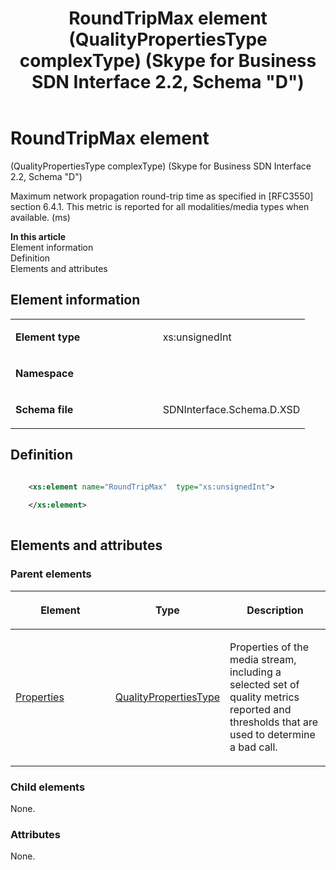﻿---
title: RoundTripMax element (QualityPropertiesType complexType) (Skype for Business SDN Interface 2.2, Schema "D")
TOCTitle: RoundTripMax element
ms:assetid: a66cc5d2-950b-cc8f-8fdf-5bb1d16482f3
ms:mtpsurl: https://msdn.microsoft.com/en-us/library/Mt170990(v=office.16)
ms:contentKeyID: 65855564
ms.date: 08/24/2015
mtps_version: v=office.16
dev_langs:
- xml
---

# RoundTripMax element 

(QualityPropertiesType complexType) (Skype for Business SDN Interface 2.2, Schema \"D\")

Maximum network propagation round-trip time as specified in \[RFC3550\] section 6.4.1. This metric is reported for all modalities/media types when available. (ms)


**In this article**  
Element information  
Definition  
Elements and attributes  

## Element information

<table>
<colgroup>
<col style="width: 50%" />
<col style="width: 50%" />
</colgroup>
<tbody>
<tr class="odd">
<td><p><strong>Element type</strong></p></td>
<td><p>xs:unsignedInt</p></td>
</tr>
<tr class="even">
<td><p><strong>Namespace</strong></p></td>
<td><p></p></td>
</tr>
<tr class="odd">
<td><p><strong>Schema file</strong></p></td>
<td><p>SDNInterface.Schema.D.XSD</p></td>
</tr>
</tbody>
</table>


## Definition

``` xml

    <xs:element name="RoundTripMax"  type="xs:unsignedInt">
    
    </xs:element>
  
```

## Elements and attributes

### Parent elements

<table>
<colgroup>
<col style="width: 33%" />
<col style="width: 33%" />
<col style="width: 33%" />
</colgroup>
<thead>
<tr class="header">
<th><p>Element</p></th>
<th><p>Type</p></th>
<th><p>Description</p></th>
</tr>
</thead>
<tbody>
<tr class="odd">
<td><p><a href="properties-element-qualitytype-complextype-skype-for-business-sdn-interface-2-2-schema-d.md">Properties</a></p></td>
<td><p><a href="qualitypropertiestype-complextype-skype-for-business-sdn-interface-2-2-schema-d.md">QualityPropertiesType</a></p></td>
<td><p>Properties of the media stream, including a selected set of quality metrics reported and thresholds that are used to determine a bad call.</p></td>
</tr>
</tbody>
</table>


### Child elements

None.

### Attributes

None.

